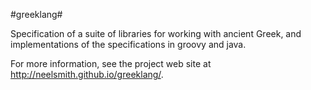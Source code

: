 #greeklang#

Specification of a suite of libraries for working with ancient Greek, and implementations of the specifications in groovy and java.

For more information, see the project web site at <http://neelsmith.github.io/greeklang/>.
